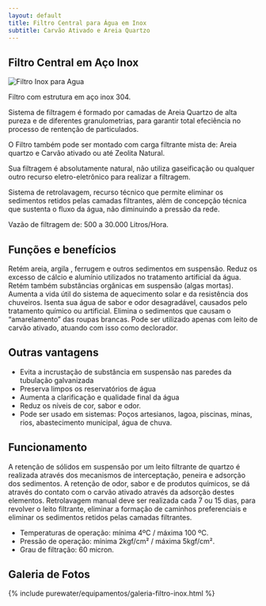 ```yaml
---
layout: default
title: Filtro Central para Água em Inox
subtitle: Carvão Ativado e Areia Quartzo
---
```


## Filtro Central em Aço Inox

<img class="img-responsive pull-right" style="max-width: 50%;" src="../../website/images/Filtros Inox_purewater1.png" alt="Filtro Inox para Agua">
  
Filtro com estrutura em aço inox 304.

Sistema de filtragem é formado por camadas de Areia Quartzo de alta pureza e de diferentes granulometrias, para garantir total efeciência no processo de rentenção de particulados.

O Filtro também pode ser montado com carga filtrante mista de: Areia quartzo e Carvão ativado ou até Zeolita Natural.

Sua filtragem é absolutamente natural, não utiliza gaseificação ou qualquer outro recurso eletro-eletrônico para realizar a filtragem.

Sistema de retrolavagem, recurso técnico que permite eliminar os sedimentos retidos pelas camadas filtrantes, além de concepção técnica que sustenta o fluxo da água, não diminuindo a pressão da rede.

Vazão de filtragem de: 500 a 30.000 Litros/Hora.

## Funções e benefícios
Retém areia, argila , ferrugem e outros sedimentos em suspensão.
Reduz os excesso de cálcio e alumínio utilizados no tratamento artificial da água.
Retém também substâncias orgânicas em suspensão (algas mortas).
Aumenta a vida útil do sistema de aquecimento solar e da resistência dos chuveiros.
Isenta sua água de sabor e odor desagradável, causados pelo tratamento químico ou artificial.
Elimina o sedimentos que causam o “amarelamento” das roupas brancas.
Pode ser utilizado apenas com leito de carvão ativado, atuando com isso como declorador.

## Outras vantagens
- Evita a incrustação de substância em suspensão nas paredes da tubulação galvanizada
- Preserva limpos os reservatórios de água
- Aumenta a clarificação e qualidade final da água
- Reduz os níveis de cor, sabor e odor.
- Pode ser usado em sistemas: Poços artesianos, lagoa, piscinas, minas, rios, abastecimento municipal, água de chuva.


## Funcionamento
A retenção de sólidos em suspensão por um leito filtrante de quartzo é realizada através dos mecanismos de interceptação, peneira e adsorção dos sedimentos.
A retenção de odor, sabor e de produtos químicos, se dá através do contato com o carvão ativado através da adsorção destes elementos.
Retrolavagem manual deve ser realizada cada 7 ou 15 dias, para revolver o leito filtrante, eliminar a formação de caminhos preferenciais e eliminar os sedimentos retidos pelas camadas filtrantes.

- Temperaturas de operação: mínima 4ºC / máxima 100 ºC.
- Pressão de operação: mínima 2kgf/cm² / máxima 5kgf/cm².
- Grau de filtração: 60 micron.


## Galeria de Fotos

{% include purewater/equipamentos/galeria-filtro-inox.html %}

